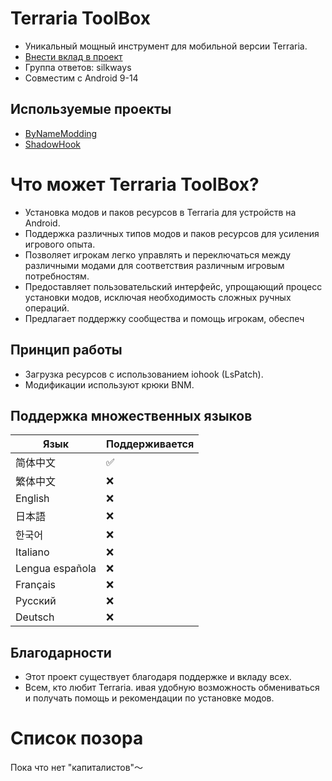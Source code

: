 # Terraria ToolBox

* Уникальный мощный инструмент для мобильной версии Terraria.
* [Внести вклад в проект](http://qm.qq.com/cgi-bin/qm/qr?_wv=1027&k=4_FgF6B2vAHURKYQeM-iU3hgXgLa5yao&authKey=uVaNXW3raKeD3M6lx9RryVaH0xC6hRsxfklNoYYB1FMIeOLlEChlrfD%2FbW9TsRkC&noverify=0&group_code=960014110)
* Группа ответов: silkways
* Совместим с Android 9-14

## Используемые проекты

* [ByNameModding](https://github.com/ByNameModding/BNM-Android)
* [ShadowHook](https://github.com/bytedance/android-inline-hook)

# Что может Terraria ToolBox?

* Установка модов и паков ресурсов в Terraria для устройств на Android.
* Поддержка различных типов модов и паков ресурсов для усиления игрового опыта.
* Позволяет игрокам легко управлять и переключаться между различными модами для соответствия различным игровым потребностям.
* Предоставляет пользовательский интерфейс, упрощающий процесс установки модов, исключая необходимость сложных ручных операций.
* Предлагает поддержку сообщества и помощь игрокам, обеспеч

## Принцип работы

* Загрузка ресурсов с использованием iohook (LsPatch).
* Модификации используют крюки BNM.

## Поддержка множественных языков


| Язык         | Поддерживается |
| ---------------- | ---------------------------- |
| 简体中文         | ✅️                         |
| 繁体中文         | ❌                           |
| English          | ❌                           |
| 日本語           | ❌                           |
| 한국어           | ❌                           |
| Italiano         | ❌                           |
| Lengua española | ❌                           |
| Français        | ❌                           |
| Русский   | ❌                           |
| Deutsch          | ❌                           |

## Благодарности

* Этот проект существует благодаря поддержке и вкладу всех.
* Всем, кто любит Terraria.
  ивая удобную возможность обмениваться и получать помощь и рекомендации по установке модов.

# Список позора

Пока что нет "капиталистов"～
